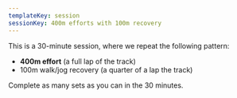 ```yaml
---
templateKey: session
sessionKey: 400m efforts with 100m recovery
---
```

This is a 30-minute session, where we repeat the following pattern:

* **400m effort** (a full lap of the track)
* 100m walk/jog recovery (a quarter of a lap the track)

Complete as many sets as you can in the 30 minutes.

